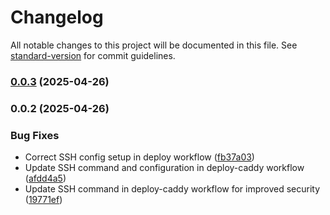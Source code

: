 # Changelog

All notable changes to this project will be documented in this file. See [standard-version](https://github.com/conventional-changelog/standard-version) for commit guidelines.

### [0.0.3](https://github.com/bacali95/dutch-groceries/compare/v0.0.2...v0.0.3) (2025-04-26)

### 0.0.2 (2025-04-26)


### Bug Fixes

* Correct SSH config setup in deploy workflow ([fb37a03](https://github.com/bacali95/dutch-groceries/commit/fb37a0304c4712263e7c2060ee5ccd4cc475ee68))
* Update SSH command and configuration in deploy-caddy workflow ([afdd4a5](https://github.com/bacali95/dutch-groceries/commit/afdd4a58d3ce9e78e35d31467fdc63c089fde10d))
* Update SSH command in deploy-caddy workflow for improved security ([19771ef](https://github.com/bacali95/dutch-groceries/commit/19771ef17f30e3547393e6c3314d9ff93206c6f7))
